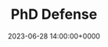 ---
layout: page
title: PhD Defense
date: 2023-06-28 14:00:00+0000
description: "Physics-Aware DL and Dynamical Systems: Hybrid Modeling and Generalization"
video: https://www.youtube.com/watch?v=tzvePbkVkqU
---